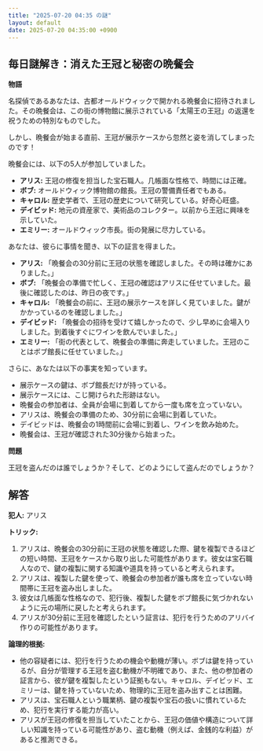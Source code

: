 ```yaml
---
title: "2025-07-20 04:35 の謎"
layout: default
date: 2025-07-20 04:35:00 +0900
---
```

## 毎日謎解き：消えた王冠と秘密の晩餐会

**物語**

名探偵であるあなたは、古都オールドウィックで開かれる晩餐会に招待されました。その晩餐会は、この街の博物館に展示されている「太陽王の王冠」の返還を祝うための特別なものでした。

しかし、晩餐会が始まる直前、王冠が展示ケースから忽然と姿を消してしまったのです！

晩餐会には、以下の5人が参加していました。

*   **アリス:** 王冠の修復を担当した宝石職人。几帳面な性格で、時間には正確。
*   **ボブ:** オールドウィック博物館の館長。王冠の警備責任者でもある。
*   **キャロル:** 歴史学者で、王冠の歴史について研究している。好奇心旺盛。
*   **デイビッド:** 地元の資産家で、美術品のコレクター。以前から王冠に興味を示していた。
*   **エミリー:** オールドウィック市長。街の発展に尽力している。

あなたは、彼らに事情を聞き、以下の証言を得ました。

*   **アリス:** 「晩餐会の30分前に王冠の状態を確認しました。その時は確かにありました。」
*   **ボブ:** 「晩餐会の準備で忙しく、王冠の確認はアリスに任せていました。最後に確認したのは、昨日の夜です。」
*   **キャロル:** 「晩餐会の前に、王冠の展示ケースを詳しく見ていました。鍵がかかっているのを確認しました。」
*   **デイビッド:** 「晩餐会の招待を受けて嬉しかったので、少し早めに会場入りしました。到着後すぐにワインを飲んでいました。」
*   **エミリー:** 「街の代表として、晩餐会の準備に奔走していました。王冠のことはボブ館長に任せていました。」

さらに、あなたは以下の事実を知っています。

*   展示ケースの鍵は、ボブ館長だけが持っている。
*   展示ケースには、こじ開けられた形跡はない。
*   晩餐会の参加者は、全員が会場に到着してから一度も席を立っていない。
*   アリスは、晩餐会の準備のため、30分前に会場に到着していた。
*   デイビッドは、晩餐会の1時間前に会場に到着し、ワインを飲み始めた。
*   晩餐会は、王冠が確認された30分後から始まった。

**問題**

王冠を盗んだのは誰でしょうか？そして、どのようにして盗んだのでしょうか？

## 解答

**犯人:** アリス

**トリック:**

1.  アリスは、晩餐会の30分前に王冠の状態を確認した際、鍵を複製できるほどの短い時間、王冠をケースから取り出した可能性があります。彼女は宝石職人なので、鍵の複製に関する知識や道具を持っていると考えられます。
2.  アリスは、複製した鍵を使って、晩餐会の参加者が誰も席を立っていない時間帯に王冠を盗み出しました。
3.  彼女は几帳面な性格なので、犯行後、複製した鍵をボブ館長に気づかれないように元の場所に戻したと考えられます。
4.  アリスが30分前に王冠を確認したという証言は、犯行を行うためのアリバイ作りの可能性があります。

**論理的根拠:**

*   他の容疑者には、犯行を行うための機会や動機が薄い。ボブは鍵を持っているが、自分が管理する王冠を盗む動機が不明確であり、また、他の参加者の証言から、彼が鍵を複製したという証拠もない。キャロル、デイビッド、エミリーは、鍵を持っていないため、物理的に王冠を盗み出すことは困難。
*   アリスは、宝石職人という職業柄、鍵の複製や宝石の扱いに慣れているため、犯行を実行する能力が高い。
*   アリスが王冠の修復を担当していたことから、王冠の価値や構造について詳しい知識を持っている可能性があり、盗む動機（例えば、金銭的な利益）があると推測できる。
